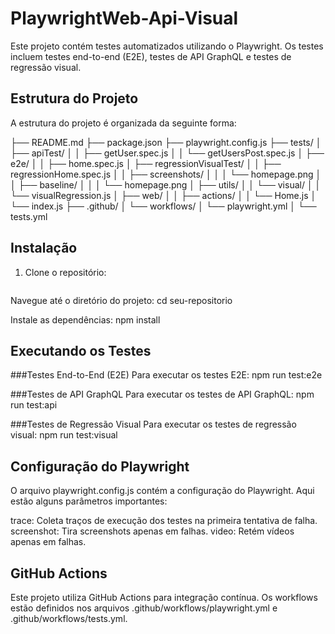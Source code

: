# PlaywrightWeb-Api-Visual

Este projeto contém testes automatizados utilizando o Playwright. Os testes incluem testes end-to-end (E2E), testes de API GraphQL e testes de regressão visual.

## Estrutura do Projeto

A estrutura do projeto é organizada da seguinte forma:

├── README.md
├── package.json
├── playwright.config.js
├── tests/
│ ├── apiTest/
│ │ ├── getUser.spec.js
│ │ └── getUsersPost.spec.js
│ ├── e2e/
│ │ ├── home.spec.js
│ ├── regressionVisualTest/
│ │ ├── regressionHome.spec.js
│ │ ├── screenshots/
│ │ │ └── homepage.png
│ │ ├── baseline/
│ │ │ └── homepage.png
│ ├── utils/
│ │ └── visual/
│ │ └── visualRegression.js
│ ├── web/
│ │ ├── actions/
│ │ └── Home.js
│ └── index.js
├── .github/
│ └── workflows/
│ └── playwright.yml
│ └── tests.yml

## Instalação

1. Clone o repositório:
   ```sh git clone https://github.com/yurimelo96/PlaywrightWeb-Api-Visual.git

  Navegue até o diretório do projeto:
    cd seu-repositorio

  Instale as dependências:
    npm install


## Executando os Testes

  ###Testes End-to-End (E2E)
Para executar os testes E2E:
  npm run test:e2e

  ###Testes de API GraphQL
Para executar os testes de API GraphQL:
  npm run test:api

  ###Testes de Regressão Visual
Para executar os testes de regressão visual:
  npm run test:visual

## Configuração do Playwright
O arquivo playwright.config.js contém a configuração do Playwright. Aqui estão alguns parâmetros importantes:

trace: Coleta traços de execução dos testes na primeira tentativa de falha.
screenshot: Tira screenshots apenas em falhas.
video: Retém vídeos apenas em falhas.

## GitHub Actions
Este projeto utiliza GitHub Actions para integração contínua. Os workflows estão definidos nos arquivos .github/workflows/playwright.yml e .github/workflows/tests.yml.
